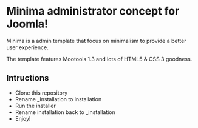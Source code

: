 # Minima administrator concept for Joomla!
Minima is a admin template that focus on minimalism to provide a better user experience.

The template features Mootools 1.3 and lots of HTML5 & CSS 3 goodness.

## Intructions
* Clone this repository
* Rename _installation to installation
* Run the installer
* Rename installation back to _installation
* Enjoy!
